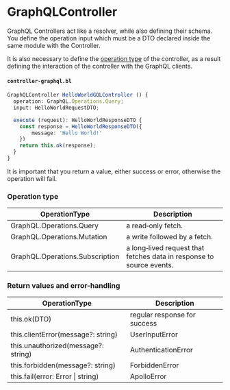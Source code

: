 # GraphQLController

GraphQL Controllers act like a resolver, while also defining their schema. You define the operation input which must be a DTO declared inside the same module with the Controller.

It is also necessary to define the [operation type](#operation-type) of the controller, as a result defining the interaction of the controller with the GraphQL clients.

#### **`controller-graphql.bl`**

```ts
GraphQLController HelloWorldGQLController () {
  operation: GraphQL.Operations.Query;
  input: HelloWorldRequestDTO;

  execute (request): HelloWorldResponseDTO {
    const response = HelloWorldResponseDTO({
        message: 'Hello World!'
    })
    return this.ok(response);
  }
}
```

It is important that you return a value, either success or error, otherwise the operation will fail.

### Operation type

| OperationType                   | Description                                                          |
| ------------------------------- | -------------------------------------------------------------------- |
| GraphQL.Operations.Query        | a read‐only fetch.                                                   |
| GraphQL.Operations.Mutation     | a write followed by a fetch.                                         |
| GraphQL.Operations.Subscription | a long‐lived request that fetches data in response to source events. |

### Return values and error-handling

| OperationType                       | Description                  |
| ----------------------------------- | ---------------------------- |
| this.ok(DTO)                        | regular response for success |
| this.clientError(message?: string)  | UserInputError               |
| this.unauthorized(message?: string) | AuthenticationError          |
| this.forbidden(message?: string)    | ForbiddenError               |
| this.fail(error: Error \| string)   | ApolloError                  |
